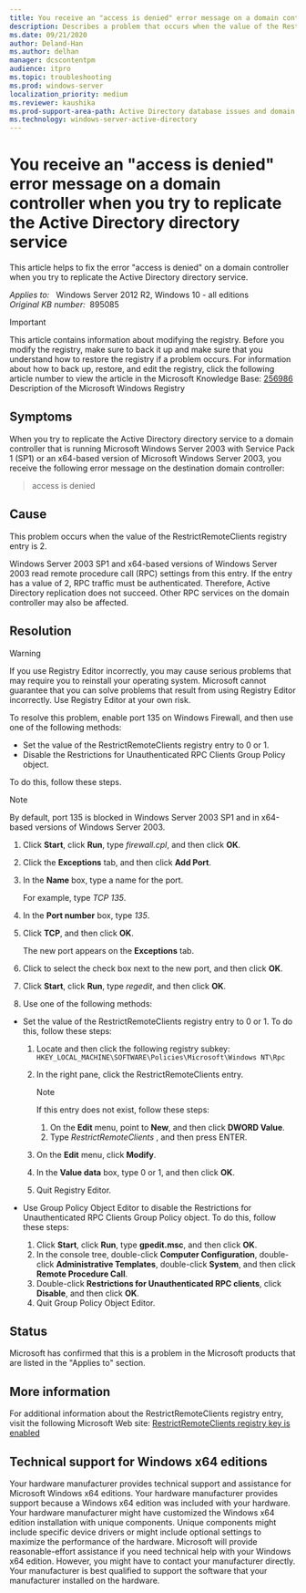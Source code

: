 ```yaml
---
title: You receive an "access is denied" error message on a domain controller when you try to replicate the Active Directory directory service 
description: Describes a problem that occurs when the value of the RestrictRemoteClients registry entry is 2. Explains how to resolve this problem by modifying the registry or by disabling the Restrictions for Unauthenticated RPC Clients GPO.
ms.date: 09/21/2020
author: Deland-Han
ms.author: delhan 
manager: dcscontentpm
audience: itpro
ms.topic: troubleshooting
ms.prod: windows-server
localization_priority: medium
ms.reviewer: kaushika
ms.prod-support-area-path: Active Directory database issues and domain controller boot failures
ms.technology: windows-server-active-directory
---
```

# You receive an "access is denied" error message on a domain controller when you try to replicate the Active Directory directory service

This article helps to fix the error "access is denied" on a domain controller when you try to replicate the Active Directory directory service.

_Applies to:_ &nbsp; Windows Server 2012 R2, Windows 10 - all editions  
_Original KB number:_ &nbsp;895085

> [!IMPORTANT]
> This article contains information about modifying the registry. Before you modify the registry, make sure to back it up and make sure that you understand how to restore the registry if a problem occurs. For information about how to back up, restore, and edit the registry, click the following article number to view the article in the Microsoft Knowledge Base: [256986](https://support.microsoft.com/help/256986) Description of the Microsoft Windows Registry  

## Symptoms

When you try to replicate the Active Directory directory service to a domain controller that is running Microsoft Windows Server 2003 with Service Pack 1 (SP1) or an x64-based version of Microsoft Windows Server 2003, you receive the following error message on the destination domain controller:  
>access is denied

## Cause

This problem occurs when the value of the RestrictRemoteClients registry entry is 2.

Windows Server 2003 SP1 and x64-based versions of Windows Server 2003 read remote procedure call (RPC) settings from this entry. If the entry has a value of 2, RPC traffic must be authenticated. Therefore, Active Directory replication does not succeed. Other RPC services on the domain controller may also be affected.

## Resolution

> [!WARNING]
> If you use Registry Editor incorrectly, you may cause serious problems that may require you to reinstall your operating system. Microsoft cannot guarantee that you can solve problems that result from using Registry Editor incorrectly. Use Registry Editor at your own risk.  

To resolve this problem, enable port 135 on Windows Firewall, and then use one of the following methods:

- Set the value of the RestrictRemoteClients registry entry to 0 or 1.
- Disable the Restrictions for Unauthenticated RPC Clients Group Policy object.  

To do this, follow these steps.

> [!NOTE]
> By default, port 135 is blocked in Windows Server 2003 SP1 and in x64-based versions of Windows Server 2003.

1. Click **Start**, click **Run**, type *firewall.cpl*, and then click **OK**.
2. Click the **Exceptions** tab, and then click **Add Port**.
3. In the **Name** box, type a name for the port.

    For example, type *TCP 135*.
4. In the **Port number** box, type *135*.
5. Click **TCP**, and then click **OK**.

    The new port appears on the **Exceptions** tab.
6. Click to select the check box next to the new port, and then click **OK**.
7. Click **Start**, click **Run**, type *regedit*, and then click **OK**.
8. Use one of the following methods:  

- Set the value of the RestrictRemoteClients registry entry to 0 or 1. To do this, follow these steps:

    1. Locate and then click the following registry subkey: `HKEY_LOCAL_MACHINE\SOFTWARE\Policies\Microsoft\Windows NT\Rpc`  

    2. In the right pane, click the RestrictRemoteClients entry.

          > [!NOTE]
          > If this entry does not exist, follow these steps:  
          >
          > 1. On the **Edit** menu, point to **New**, and then click **DWORD Value**.  
          > 2. Type *RestrictRemoteClients* , and then press ENTER.  

    3. On the **Edit** menu, click **Modify**.
    4. In the **Value data** box, type 0 or 1, and then click **OK**.
    5. Quit Registry Editor.  

- Use Group Policy Object Editor to disable the Restrictions for Unauthenticated RPC Clients Group Policy object. To do this, follow these steps:

    1. Click **Start**, click **Run**, type **gpedit.msc**, and then click **OK**.
    2. In the console tree, double-click **Computer Configuration**, double-click **Administrative Templates**, double-click **System**, and then click **Remote Procedure Call**.
    3. Double-click **Restrictions for Unauthenticated RPC clients**, click **Disable**, and then click **OK**.
    4. Quit Group Policy Object Editor.

## Status

Microsoft has confirmed that this is a problem in the Microsoft products that are listed in the "Applies to" section.  

## More information

For additional information about the RestrictRemoteClients registry entry, visit the following Microsoft Web site: [RestrictRemoteClients registry key is enabled](https://technet.microsoft.com/library/209d02c4-877c-4128-8e22-30bcd4aae6d3.aspx)  

## Technical support for Windows x64 editions

Your hardware manufacturer provides technical support and assistance for Microsoft Windows x64 editions. Your hardware manufacturer provides support because a Windows x64 edition was included with your hardware. Your hardware manufacturer might have customized the Windows x64 edition installation with unique components. Unique components might include specific device drivers or might include optional settings to maximize the performance of the hardware. Microsoft will provide reasonable-effort assistance if you need technical help with your Windows x64 edition. However, you might have to contact your manufacturer directly. Your manufacturer is best qualified to support the software that your manufacturer installed on the hardware.
